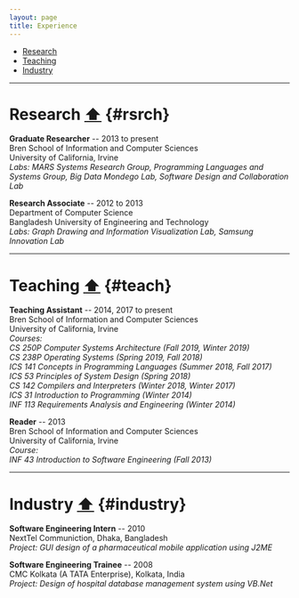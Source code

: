 ```yaml
---
layout: page
title: Experience
---
```


- [Research](#rsrch) 
- [Teaching](#teach)
- [Industry](#industry)

_____________

# Research <a href="#top">⬆</a> {#rsrch}

**Graduate Researcher** -- 2013 to present<br>Bren School of Information and Computer Sciences<br>University of California, Irvine <br> *Labs: MARS Systems Research Group, Programming Languages and Systems Group, Big Data Mondego Lab, Software Design and Collaboration Lab*

**Research Associate** -- 2012 to 2013<br>Department of Computer Science<br>Bangladesh University of Engineering and Technology<br> *Labs: Graph Drawing and Information Visualization Lab, Samsung Innovation Lab*

_____________

# Teaching <a href="#top">⬆</a> {#teach}

 **Teaching Assistant** -- 2014, 2017 to present<br>Bren School of Information and Computer Sciences<br>University of California, Irvine<br> *Courses: <br> CS 250P Computer Systems Architecture (Fall 2019, Winter 2019)<br> CS 238P Operating Systems (Spring 2019, Fall 2018) <br> ICS 141 Concepts in Programming Languages (Summer 2018, Fall 2017) <br> ICS 53 Principles of System Design (Spring 2018) <br> CS 142 Compilers and Interpreters (Winter 2018, Winter 2017) <br> ICS 31 Introduction to Programming (Winter 2014) <br> INF 113 Requirements Analysis and Engineering (Winter 2014)*

 **Reader** -- 2013<br>Bren School of Information and Computer Sciences<br> University of California, Irvine<br> *Course: <br> INF 43 Introduction to Software Engineering (Fall 2013)* 

_____________

# Industry <a href="#top">⬆</a> {#industry}

 **Software Engineering Intern** -- 2010<br>NextTel Communiction, Dhaka, Bangladesh<br> *Project: GUI design of a pharmaceutical mobile application using J2ME*
											
 **Software Engineering Trainee** -- 2008<br>CMC Kolkata (A TATA Enterprise), Kolkata, India<br> *Project: Design of hospital database management system using VB.Net*
